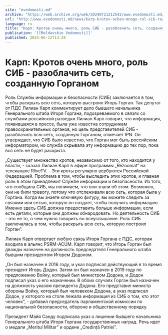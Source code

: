 ```yaml
---
site: "evedomosti.md"
archive: "https://web.archive.org/web/20240721212542/www.evedomosti.md/news/karp-krotov-ochen-mnogo-rol-sib-razoblachit-set-sozdannuyu-g"
url: "http://www.evedomosti.md/news/karp-krotov-ochen-mnogo-rol-sib-razoblachit-set-sozdannuyu-g"
language: ru
title: "Карп: Кротов очень много, роль СИБ - разоблачить сеть, созданную Горганом"
publication: '[[Moldavskie Vedomosti]]'
published: 2024-06-12T13:28
---
```


# Карп: Кротов очень много, роль СИБ - разоблачить сеть, созданную Горганом

Роль Службы информации и безопасности (СИБ) заключается в том, чтобы раскрыть всю сеть, которую выстроил Игорь Горган. Так депутат от ПДС Лилиан Карп комментирует дело бывшего начальника Генерального штаба Игоря Горгана, подозреваемого в связях со службами российской разведки.Лилиан Карп говорит, что информация, появившаяся в прессе, была уже известна сотрудникам правоохранительных органов, но цель представителей СИБ - разоблачить всю сеть, созданную Горганом, отмечает IPN. Он утверждает, что СИБ было известно, что Горган мог быть российским информатором, но служба скрывала эту информацию до тех пор, пока вся сеть не будет раскрыта.

„Существует множество кротов, независимо от того, кто находится у власти, - сказал Лилиан Карп в эфире программы „Rezoomat” на телеканале RliveTV. - Эти кроты регулярно вербуются Российской Федерацией. Проблема в том, чтобы выследить этих кротов, и главная роль в этом принадлежит Службе информации и безопасности. Из того, что сообщила СИБ, мы понимаем, что они знали об этом. Возможно, они не били тревогу, потому что отслеживали всю сеть, которая была у Горгана. Когда вы знаете ключевую фигуру, вы можете следить за связями или сетью, которую он создает, чтобы получить информацию. Именно здесь СИБ должна предоставить больше информации, если есть детали, которые они должны обнародовать. Но деятельность СИБ - это не то, о чем нужно говорить во всеуслышание. Роль СИБ заключалась в том, чтобы раскрыть всю сеть, которую построил Горган”.

Лилиан Карп отвергает любую связь Игоря Горгана с ПДС, которая входила в альянс PSRM-ACUM. Карп говорит, что Игорь Горган был дважды назначен на должность председателя Генерального штаба бывшим президентом Игорем Додоном.

„Он был назначен в 2016 году, и указ подписал действующий в то время президент Игорь Додон. Затем он был назначен в 2019 году по предложению Войку, который был министром Додона, и Додон подписал указ о его назначении. В обоих случаях Горган был назначен на должность указом президента Додона. Его представил министр обороны Войку, который был человеком Додона, а указ подписал Додон, у которого на столе лежала информация из СИБ о том, кто этот человек”, - добавил председатель парламентской комиссии по национальной безопасности, обороне и общественному порядку.

Президент Майя Санду подписала указ о лишении бывшего начальника Генерального штаба Игоря Горгана государственных наград. Речь идет о медали „Meritul Militar” и ордене „Credință Patriei”.